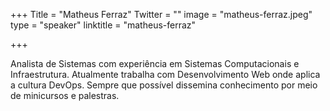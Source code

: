 +++
Title = "Matheus Ferraz"
Twitter = ""
image = "matheus-ferraz.jpeg"
type = "speaker"
linktitle = "matheus-ferraz"

+++

Analista de Sistemas com experiência em Sistemas Computacionais e Infraestrutura.
Atualmente trabalha com Desenvolvimento Web onde aplica a cultura DevOps.
Sempre que possível dissemina conhecimento por meio de minicursos e palestras.
